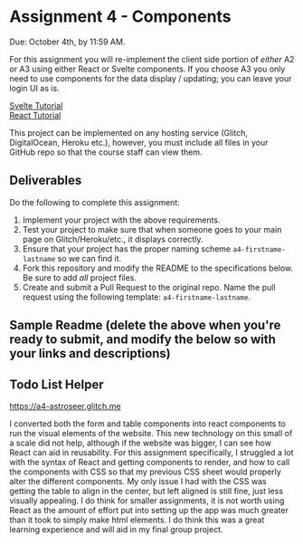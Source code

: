 Assignment 4 - Components
===

Due: October 4th, by 11:59 AM.

For this assignment you will re-implement the client side portion of *either* A2 or A3 using either React or Svelte components. If you choose A3 you only need to use components for the data display / updating; you can leave your login UI as is.

[Svelte Tutorial](https://github.com/cs4241-21a/cs4241-21a.github.io/blob/main/using_svelte.md)  
[React Tutorial](https://github.com/cs4241-21a/cs4241-21a.github.io/blob/main/using_react.md)  

This project can be implemented on any hosting service (Glitch, DigitalOcean, Heroku etc.), however, you must include all files in your GitHub repo so that the course staff can view them.

Deliverables
---

Do the following to complete this assignment:

1. Implement your project with the above requirements.
3. Test your project to make sure that when someone goes to your main page on Glitch/Heroku/etc., it displays correctly.
4. Ensure that your project has the proper naming scheme `a4-firstname-lastname` so we can find it.
5. Fork this repository and modify the README to the specifications below. Be sure to add *all* project files.
6. Create and submit a Pull Request to the original repo. Name the pull request using the following template: `a4-firstname-lastname`.

Sample Readme (delete the above when you're ready to submit, and modify the below so with your links and descriptions)
---

## Todo List Helper

https://a4-astroseer.glitch.me

I converted both the form and table components into react components to run the visual elements of the website. This new technology on this small of a scale did not help, although if the website was bigger, I can see how React can aid in reusability. For this assignment specifically, I struggled a lot with the syntax of React and getting components to render, and how to call the components with CSS so that my previous CSS sheet would properly alter the different components. My only issue I had with the CSS was getting the table to align in the center, but left aligned is still fine, just less visually appealing. I do think for smaller assignments, it is not worth using React as the amount of effort put into setting up the app was much greater than it took to simply make html elements. I do think this was a great learning experience and will aid in my final group project.